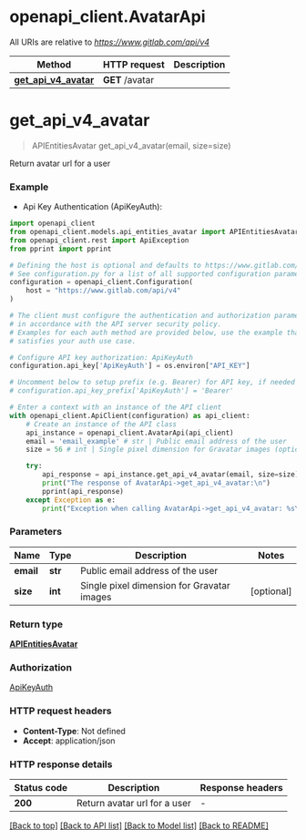 # openapi_client.AvatarApi

All URIs are relative to *https://www.gitlab.com/api/v4*

Method | HTTP request | Description
------------- | ------------- | -------------
[**get_api_v4_avatar**](AvatarApi.md#get_api_v4_avatar) | **GET** /avatar | 


# **get_api_v4_avatar**
> APIEntitiesAvatar get_api_v4_avatar(email, size=size)



Return avatar url for a user

### Example

* Api Key Authentication (ApiKeyAuth):

```python
import openapi_client
from openapi_client.models.api_entities_avatar import APIEntitiesAvatar
from openapi_client.rest import ApiException
from pprint import pprint

# Defining the host is optional and defaults to https://www.gitlab.com/api/v4
# See configuration.py for a list of all supported configuration parameters.
configuration = openapi_client.Configuration(
    host = "https://www.gitlab.com/api/v4"
)

# The client must configure the authentication and authorization parameters
# in accordance with the API server security policy.
# Examples for each auth method are provided below, use the example that
# satisfies your auth use case.

# Configure API key authorization: ApiKeyAuth
configuration.api_key['ApiKeyAuth'] = os.environ["API_KEY"]

# Uncomment below to setup prefix (e.g. Bearer) for API key, if needed
# configuration.api_key_prefix['ApiKeyAuth'] = 'Bearer'

# Enter a context with an instance of the API client
with openapi_client.ApiClient(configuration) as api_client:
    # Create an instance of the API class
    api_instance = openapi_client.AvatarApi(api_client)
    email = 'email_example' # str | Public email address of the user
    size = 56 # int | Single pixel dimension for Gravatar images (optional)

    try:
        api_response = api_instance.get_api_v4_avatar(email, size=size)
        print("The response of AvatarApi->get_api_v4_avatar:\n")
        pprint(api_response)
    except Exception as e:
        print("Exception when calling AvatarApi->get_api_v4_avatar: %s\n" % e)
```



### Parameters


Name | Type | Description  | Notes
------------- | ------------- | ------------- | -------------
 **email** | **str**| Public email address of the user | 
 **size** | **int**| Single pixel dimension for Gravatar images | [optional] 

### Return type

[**APIEntitiesAvatar**](APIEntitiesAvatar.md)

### Authorization

[ApiKeyAuth](../README.md#ApiKeyAuth)

### HTTP request headers

 - **Content-Type**: Not defined
 - **Accept**: application/json

### HTTP response details

| Status code | Description | Response headers |
|-------------|-------------|------------------|
**200** | Return avatar url for a user |  -  |

[[Back to top]](#) [[Back to API list]](../README.md#documentation-for-api-endpoints) [[Back to Model list]](../README.md#documentation-for-models) [[Back to README]](../README.md)


